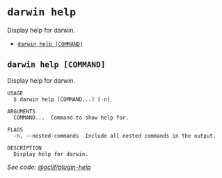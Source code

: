 `darwin help`
=============

Display help for darwin.

* [`darwin help [COMMAND]`](#darwin-help-command)

## `darwin help [COMMAND]`

Display help for darwin.

```
USAGE
  $ darwin help [COMMAND...] [-n]

ARGUMENTS
  COMMAND...  Command to show help for.

FLAGS
  -n, --nested-commands  Include all nested commands in the output.

DESCRIPTION
  Display help for darwin.
```

_See code: [@oclif/plugin-help](https://github.com/oclif/plugin-help/blob/v6.2.2/src/commands/help.ts)_
